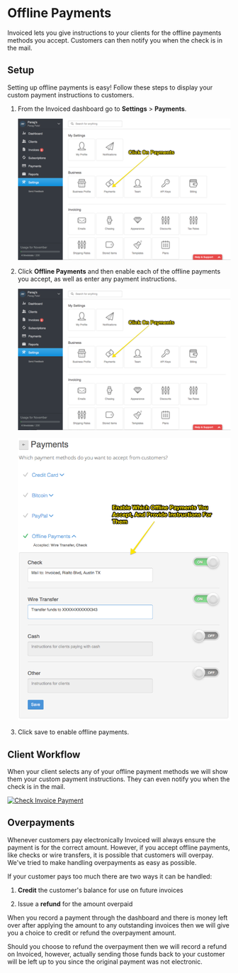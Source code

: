 # Offline Payments

Invoiced lets you give instructions to your clients for the offline payments methods you accept. Customers can then notify you when the check is in the mail.

## Setup

Setting up offline payments is easy! Follow these steps to display your custom payment instructions to customers.

1. From the Invoiced dashboard go to **Settings** > **Payments**.

   [![Online Payments](../img/invoice-online-payments.png)](../img/invoice-online-payments.png)

2. Click **Offline Payments** and then enable each of the offline payments you accept, as well as enter any payment instructions.

   [![Enable Offline Payments](../img/invoice-online-payments.png)](../img/invoice-online-payments.png)

   [![Enable Offline Payments Instructions](../img/invoice-offline-payment-enable.png)](../img/invoice-offline-payment-enable.png)

3. Click save to enable offline payments.

## Client Workflow

When your client selects any of your offline payment methods we will show them your custom payment instructions. They can even notify you when the check is in the mail.

[![Check Invoice Payment](/docs/img/check-invoice-payment.png)](/docs/img/check-invoice-payment.png)

## Overpayments

Whenever customers pay electronically Invoiced will always ensure the payment is for the correct amount. However, if you accept offline payments, like checks or wire transfers, it is possible that customers will overpay. We've tried to make handling overpayments as easy as possible.

If your customer pays too much there are two ways it can be handled:

1. **Credit** the customer's balance for use on future invoices

2. Issue a **refund** for the amount overpaid

When you record a payment through the dashboard and there is money left over after applying the amount to any outstanding invoices then we will give you a choice to credit or refund the overpayment amount.

Should you choose to refund the overpayment then we will record a refund on Invoiced, however, actually sending those funds back to your customer will be left up to you since the original payment was not electronic.